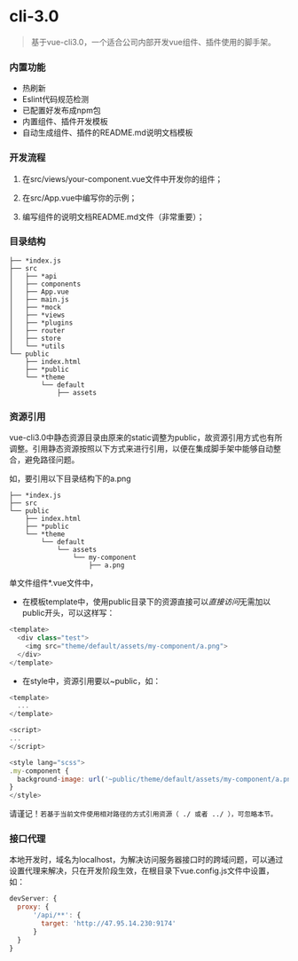 # cli-3.0

> 基于vue-cli3.0，一个适合公司内部开发vue组件、插件使用的脚手架。

### 内置功能

- 热刷新
- Eslint代码规范检测
- 已配置好发布成npm包
- 内置组件、插件开发模板
- 自动生成组件、插件的README.md说明文档模板

### 开发流程

1. 在src/views/your-component.vue文件中开发你的组件；

2. 在src/App.vue中编写你的示例；

3. 编写组件的说明文档README.md文件（非常重要）；

### 目录结构
```
├── *index.js
├── src
│   ├── *api
│   ├── components
│   ├── App.vue
│   ├── main.js
│   ├── *mock
│   ├── *views
│   ├── *plugins
│   ├── router
│   ├── store
│   └── *utils
└── public
    ├── index.html
    ├── *public
    └── *theme
        └── default
            ├── assets
```

### 资源引用

vue-cli3.0中静态资源目录由原来的static调整为public，故资源引用方式也有所调整。引用静态资源按照以下方式来进行引用，以便在集成脚手架中能够自动整合，避免路径问题。

如，要引用以下目录结构下的a.png

```
├── *index.js
├── src
└── public
    ├── index.html
    ├── *public
    └── *theme
        └── default
            └── assets
            	└── my-component
                	├── a.png
```

单文件组件*.vue文件中，

- 在模板template中，使用public目录下的资源直接可以*直接访问*无需加以public开头，可以这样写：

```js
<template>
  <div class="test">
    <img src="theme/default/assets/my-component/a.png">
  </div>
</template>
```

- 在style中，资源引用要以~public，如：

```js
<template>
  ...
</template>

<script>
...
</script>

<style lang="scss">
.my-component {
  background-image: url('~public/theme/default/assets/my-component/a.png');
}
</style>
```

请谨记！`若基于当前文件使用相对路径的方式引用资源（ ./ 或者 ../ ），可忽略本节。`

### 接口代理

本地开发时，域名为localhost，为解决访问服务器接口时的跨域问题，可以通过设置代理来解决，只在开发阶段生效，在根目录下vue.config.js文件中设置，如：
```js
devServer: {
  proxy: {
      '/api/**': {
        target: 'http://47.95.14.230:9174'
      }
  }
}
```
